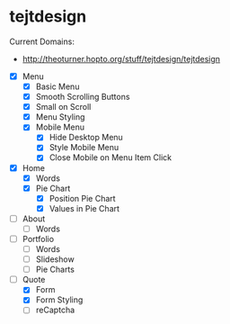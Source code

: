 # tejtdesign

Current Domains:
* http://theoturner.hopto.org/stuff/tejtdesign/tejtdesign

- [x] Menu
  - [x] Basic Menu
  - [x] Smooth Scrolling Buttons
  - [x] Small on Scroll
  - [x] Menu Styling
  - [x] Mobile Menu
    - [x] Hide Desktop Menu
    - [x] Style Mobile Menu
    - [x] Close Mobile on Menu Item Click
- [x] Home
  - [x] Words
  - [x] Pie Chart
    - [x] Position Pie Chart
    - [x] Values in Pie Chart
- [ ] About
  - [ ] Words
- [ ] Portfolio
  - [ ] Words
  - [ ] Slideshow
  - [ ] Pie Charts
- [ ] Quote
  - [x] Form
  - [x] Form Styling
  - [ ] reCaptcha
